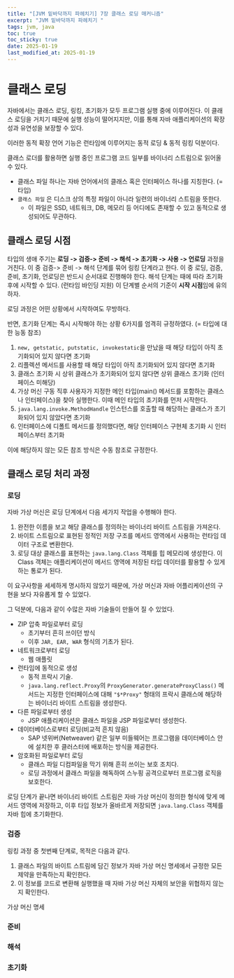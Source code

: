```yaml
---
title: "[JVM 밑바닥까지 파헤치기] 7장 클래스 로딩 매커니즘"
excerpt: "JVM 밑바닥까지 파헤치기 "
tags: jvm, java
toc: true
toc_sticky: true
date: 2025-01-19
last_modified_at: 2025-01-19
---
```


# 클래스 로딩

자바에서는 클래스 로딩, 링킹, 초기화가 모두 프로그램 실행 중에 이루어진다. 이 클래스  로딩을 거치기 때문에 실행 성능이 떨어지지만, 이를 통해 자바 애플리케이션의 확장성과 유연성을 보장할 수 있다.

이러한 동적 확장 언어 기능은 런타임에 이루어지는 동적 로딩 & 동적 링킹 덕분이다.

클래스 로더를 활용하면 실행 중인 프로그램 코드 일부를 바이너리 스트림으로 읽어올 수 있다.

- 클래스 파일 하나는 자바 언어에서의 클래스 혹은 인터페이스 하나를 지칭한다. (=타입)
- `클래스 파일` 은 디스크 상의 특정 파일이 아니라 일련의 바이너리 스트림을 뜻한다.
	- 이 파일은 SSD, 네트워크, DB, 메모리 등 어디에도 존재할 수 있고 동적으로 생성되어도 무관하다.

## 클래스 로딩 시점

타입의 생애 주기는 **로딩 -> 검증-> 준비 -> 해석 -> 초기화 -> 사용 -> 언로딩** 과정을 거친다. 이 중 검증-> 준비 -> 해석 단계를 묶어 링킹 단계라고 한다. 이 중 로딩, 검증, 준비, 초기화, 언로딩은 반드시 순서대로 진행해야 한다. 해석 단계는 때에 따라 초기화 후에 시작할 수 있다. (런타임 바인딩 지원) 이 단계별 순서의 기준이 **시작 시점**임에 유의하자.

로딩 과정은 어떤 상황에서 시작하여도 무방하다.

반면, 초기화 단계는 즉시 시작해야 하는 상황 6가지를 엄격히 규정하였다. (= 타입에 대한 능동 참조)

1. `new, getstatic, putstatic, invokestatic`을 만났을 때 해당 타입이 아직 초기화되어 있지 않다면 초기화
2. 리플렉션 메서드를 사용할 때 해당 타입이 아직 초기화되어 있지 않다면 초기화
3. 클래스 초기화 시 상위 클래스가 초기화되어 있지 않다면 상위 클래스 초기화 (인터페이스 미해당)
4. 가상 머신 구동 직후 사용자가 지정한 메인 타입(main() 메서드를 포함하는 클래스나 인터페이스)을 찾아 실행한다. 이때 메인 타입의 초기화를 먼저 시작한다.
5. `java.lang.invoke.MethodHandle` 인스턴스를 호출할 때 해당하는 클래스가 초기화되어 있지 않았다면 초기화
6. 인터페이스에 디폴트 메서드를 정의했다면, 해당 인터페이스 구현체 초기화 시 인터페이스부터 초기화

이에 해당하지 않는 모든 참조 방식은 수동 참조로 규정한다.


## 클래스 로딩 처리 과정

### 로딩

자바 가상 머신은 로딩 단계에서 다음 세가지 작업을 수행해야 한다.

1. 완전한 이름을 보고 해당 클래스를 정의하는 바이너리 바이트 스트림을 가져온다.
2. 바이트 스트림으로 표현된 정적인 저장 구조를 메서드 영역에서 사용하는 런타임 데이터 구조로 변환한다.
3. 로딩 대상 클래스를 표현하는 `java.lang.Class` 객체를 힙 메모리에 생성한다.  이 Class 객체는 애플리케이션이 메서드 영역에 저장된 타입 데이터를 활용할 수 있게 하는 통로가 된다.

이 요구사항을 세세하게 명시하지 않았기 때문에, 가상 머신과 자바 어플리케이션의 구현을 보다 자유롭게 할 수 있었다. 

그 덕분에, 다음과 같이 수많은 자바 기술들이 만들어 질 수 있었다.

- ZIP 압축 파일로부터 로딩
	- 초기부터 흔히 쓰이던 방식
	- 이후 `JAR, EAR, WAR` 형식의 기초가 된다.
- 네트워크로부터 로딩
	- 웹 애플릿
- 런타임에 동적으로 생성
	- 동적 프락시 기술. 
	- `java.lang.reflect.Proxy`의 `ProxyGenerator.generateProxyClass()` 메서드는 지정한 인터페이스에 대해 `"$*Proxy"` 형태의 프락시 클래스에 해당하는 바이너리 바이트 스트림을 생성한다.
- 다른 파일로부터 생성
	- JSP 애플리케이션은 클래스 파일을 JSP 파일로부터 생성한다.   
- 데이터베이스로부터 로딩(비교적 흔치 않음)
	- SAP 넷위버(Netweaver) 같은 일부 미들웨어는 프로그램을 데이터베이스 안에 설치한 후 클러스터에 배포하는 방식을 제공한다.
- 암호화된 파일로부터 로딩
	- 클래스 파일 디컴파일을 막기 위해 흔히 쓰이는 보호 조치다. 
	- 로딩 과정에서 클래스 파일을 해독하여 스누핑 공격으로부터 프로그램 로직을 보호한다.

로딩 단계가 끝나면 바이너리 바이트 스트림은 자바 가상 머신이 정의한 형식에 맞게 메서드 영역에 저장하고, 이후 타입 정보가 올바르게 저장되면 `java.lang.Class` 객체를 자바 힙에 초기화한다.

### 검증

링킹 과정 중 첫번째 단계로, 목적은 다음과 같다.

1. 클래스 파일의 바이트 스트림에 담긴 정보가 자바 가상 머신 명세에서 규정한 모든 제약을 만족하는지 확인한다.
2. 이 정보를 코드로 변환해 실행했을 때 자바 가상 머신 자체의 보안을 위협하지 않는지 확인한다.

가상 머신 명세

### 준비

### 해석

### 초기화